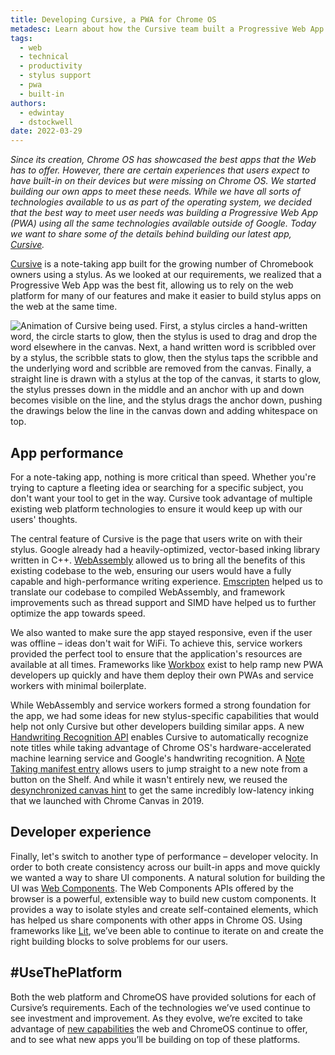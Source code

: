 ```yaml
---
title: Developing Cursive, a PWA for Chrome OS
metadesc: Learn about how the Cursive team built a Progressive Web App to offer a snappy note-taking app for Chromebooks.
tags:
  - web
  - technical
  - productivity
  - stylus support
  - pwa
  - built-in
authors:
  - edwintay
  - dstockwell
date: 2022-03-29
---
```


_Since its creation, Chrome OS has showcased the best apps that the Web has to offer. However, there are certain experiences that users expect to have built-in on their devices but were missing on Chrome OS. We started building our own apps to meet these needs. While we have all sorts of technologies available to us as part of the operating system, we decided that the best way to meet user needs was building a Progressive Web App (PWA) using all the same technologies available outside of Google. Today we want to share some of the details behind building our latest app, [Cursive](http://cursive.apps.chrome)._

[Cursive](http://cursive.apps.chrome) is a note-taking app built for the growing number of Chromebook owners using a stylus. As we looked at our requirements, we realized that a Progressive Web App was the best fit, allowing us to rely on the web platform for many of our features and make it easier to build stylus apps on the web at the same time.

![Animation of Cursive being used. First, a stylus circles a hand-written word, the circle starts to glow, then the stylus is used to drag and drop the word elsewhere in the canvas. Next, a hand written word is scribbled over by a stylus, the scribble stats to glow, then the stylus taps the scribble and the underlying word and scribble are removed from the canvas. Finally, a straight line is drawn with a stylus at the top of the canvas, it starts to glow, the stylus presses down in the middle and an anchor with up and down becomes visible on the line, and the stylus drags the anchor down, pushing the drawings below the line in the canvas down and adding whitespace on top.](ix://posts/developing-chrome-cursive/R_GIf2.gif)

## App performance

For a note-taking app, nothing is more critical than speed. Whether you're trying to capture a fleeting idea or searching for a specific subject, you don't want your tool to get in the way. Cursive took advantage of multiple existing web platform technologies to ensure it would keep up with our users' thoughts.

The central feature of Cursive is the page that users write on with their stylus. Google already had a heavily-optimized, vector-based inking library written in C++. [WebAssembly](https://webassembly.org/) allowed us to bring all the benefits of this existing codebase to the web, ensuring our users would have a fully capable and high-performance writing experience. [Emscripten](https://emscripten.org/) helped us to translate our codebase to compiled WebAssembly, and framework improvements such as thread support and SIMD have helped us to further optimize the app towards speed.

We also wanted to make sure the app stayed responsive, even if the user was offline – ideas don't wait for WiFi. To achieve this, service workers provided the perfect tool to ensure that the application's resources are available at all times. Frameworks like [Workbox](https://developers.google.com/web/tools/workbox) exist to help ramp new PWA developers up quickly and have them deploy their own PWAs and service workers with minimal boilerplate.

While WebAssembly and service workers formed a strong foundation for the app, we had some ideas for new stylus-specific capabilities that would help not only Cursive but other developers building similar apps. A new [Handwriting Recognition API](https://github.com/WICG/handwriting-recognition/blob/main/explainer.md) enables Cursive to automatically recognize note titles while taking advantage of Chrome OS's hardware-accelerated machine learning service and Google's handwriting recognition. A [Note Taking manifest entry](https://github.com/WICG/manifest-incubations/blob/gh-pages/note_taking-explainer.md) allows users to jump straight to a new note from a button on the Shelf. And while it wasn't entirely new, we reused the [desynchronized canvas hint](https://developers.google.com/web/updates/2019/05/desynchronized) to get the same incredibly low-latency inking that we launched with Chrome Canvas in 2019.

## Developer experience

Finally, let's switch to another type of performance – developer velocity. In order to both create consistency across our built-in apps and move quickly we wanted a way to share UI components. A natural solution for building the UI was [Web Components](https://developers.google.com/web/fundamentals/web-components). The Web Components APIs offered by the browser is a powerful, extensible way to build new custom components. It provides a way to isolate styles and create self-contained elements, which has helped us share components with other apps in Chrome OS. Using frameworks like [Lit](http://lit.dev), we’ve been able to continue to iterate on and create the right building blocks to solve problems for our users.

## #UseThePlatform

Both the web platform and ChromeOS have provided solutions for each of Cursive’s requirements. Each of the technologies we’ve used continue to see investment and improvement. As they evolve, we’re excited to take advantage of [new capabilities](https://chromeos.dev/en/web) the web and ChromeOS continue to offer, and to see what new apps you’ll be building on top of these platforms.
